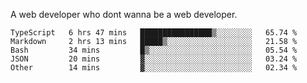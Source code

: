 A web developer who dont wanna be a web developer.

<!--START_SECTION:waka-->

```text
TypeScript   6 hrs 47 mins   ████████████████▒░░░░░░░░   65.74 %
Markdown     2 hrs 13 mins   █████▒░░░░░░░░░░░░░░░░░░░   21.58 %
Bash         34 mins         █▒░░░░░░░░░░░░░░░░░░░░░░░   05.54 %
JSON         20 mins         ▓░░░░░░░░░░░░░░░░░░░░░░░░   03.24 %
Other        14 mins         ▓░░░░░░░░░░░░░░░░░░░░░░░░   02.34 %
```

<!--END_SECTION:waka-->
